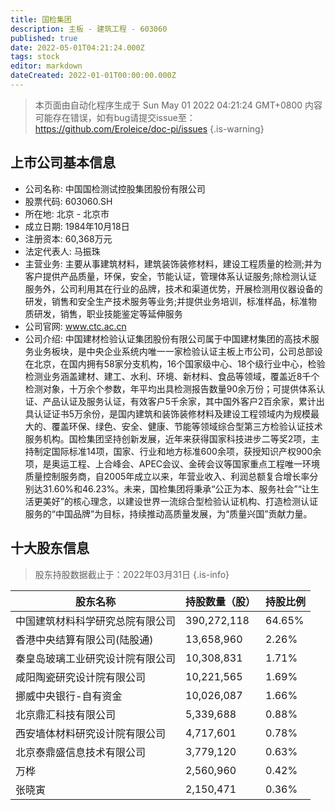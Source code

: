 ```yaml
---
title: 国检集团
description: 主板 - 建筑工程 - 603060
published: true
date: 2022-05-01T04:21:24.000Z
tags: stock
editor: markdown
dateCreated: 2022-01-01T00:00:00.000Z
---
```


> 本页面由自动化程序生成于 Sun May 01 2022 04:21:24 GMT+0800
> 内容可能存在错误，如有bug请提交issue至：https://github.com/Eroleice/doc-pi/issues
{.is-warning}

## 上市公司基本信息
- 公司名称: 中国国检测试控股集团股份有限公司
- 股票代码: 603060.SH
- 所在地: 北京 - 北京市
- 成立日期: 1984年10月18日
- 注册资本: 60,368万元
- 法定代表人: 马振珠
- 主营业务: 主要从事建筑材料，建筑装饰装修材料，建设工程质量的检测;并为客户提供产品质量，环保，安全，节能认证，管理体系认证服务;除检测认证服务外，公司利用其在行业的品牌，技术和渠道优势，开展检测用仪器设备的研发，销售和安全生产技术服务等业务;并提供业务培训，标准样品，标准物质研发，销售，职业技能鉴定等延伸服务
- 公司官网: www.ctc.ac.cn
- 公司介绍: 中国建材检验认证集团股份有限公司属于中国建材集团的高技术服务业务板块，是中央企业系统内唯一一家检验认证主板上市公司，公司总部设在北京，在国内拥有58家分支机构，16个国家级中心、18个级行业中心，检验检测业务涵盖建材、建工、水利、环境、新材料、食品等领域，覆盖近8千个检测对象，十万余个参数，年平均出具检测报告数量90余万份；可提供体系认证、产品认证及服务认证，有效客户5千余家，其中国外客户2百余家，累计出具认证证书5万余份，是国内建筑和装饰装修材料及建设工程领域内为规模最大的、覆盖环保、绿色、安全、健康、节能等领域综合型第三方检验认证技术服务机构。国检集团坚持创新发展，近年来获得国家科技进步二等奖2项，主持制定国际标准14项，国家、行业和地方标准600余项，获授知识产权900余项，是奥运工程、上合峰会、APEC会议、金砖会议等国家重点工程唯一环境质量控制服务商，自2005年成立以来，年营业收入、利润总额复合增长率分别达31.60%和46.23%。未来，国检集团将秉承“公正为本、服务社会”“让生活更美好”的核心理念，以建设世界一流综合型检验认证机构、打造检测认证服务的“中国品牌”为目标，持续推动高质量发展，为“质量兴国”贡献力量。


## 十大股东信息
> 股东持股数据截止于：2022年03月31日
{.is-info}

| 股东名称 | 持股数量（股） | 持股比例 |
| --- | --- | --- |
| 中国建筑材料科学研究总院有限公司 | 390,272,118 | 64.65% |
| 香港中央结算有限公司(陆股通) | 13,658,960 | 2.26% |
| 秦皇岛玻璃工业研究设计院有限公司 | 10,308,831 | 1.71% |
| 咸阳陶瓷研究设计院有限公司 | 10,221,565 | 1.69% |
| 挪威中央银行-自有资金 | 10,026,087 | 1.66% |
| 北京鼎汇科技有限公司 | 5,339,688 | 0.88% |
| 西安墙体材料研究设计院有限公司 | 4,717,601 | 0.78% |
| 北京泰鼎盛信息技术有限公司 | 3,779,120 | 0.63% |
| 万桦 | 2,560,960 | 0.42% |
| 张晓寅 | 2,150,471 | 0.36% |





